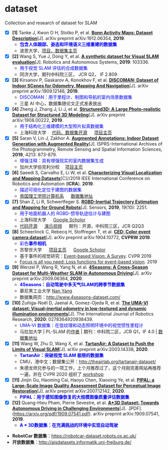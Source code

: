 # dataset
Collection and research of dataset for SLAM

+ [x] **[1]** Tanke J, Kwon O H, Stotko P, et al. [**Bonn Activity Maps: Dataset Description**](https://arxiv.org/pdf/1912.06354.pdf)[J]. arXiv preprint arXiv:1912.06354, **2019**.
    + <font color = blue>**包含人体跟踪、姿态和环境语义三维重建的数据集**</font>
    + 波恩大学，[项目、数据集主页](https://github.com/bonn-activity-maps/bonn_activity_maps)
+ [x] **[2]** Wang S, Yue J, Dong Y, et al. [**A synthetic dataset for Visual SLAM evaluation**](https://www.sciencedirect.com/science/article/pii/S0921889019301009#appSB)[J]. Robotics and Autonomous Systems, **2019**: 103336.
    + <font color = blue>用于视觉 SLAM 评估的合成数据集</font>
    + 同济大学，期刊中科院三区， JCR Q2， IF 2.809
+ [x] **[3]** Kirsanov P, Gaskarov A, Konokhov F, et al. [**DISCOMAN: Dataset of Indoor SCenes for Odometry, Mapping And Navigation**](https://arxiv.org/pdf/1909.12146.pdf)[J]. arXiv preprint arXiv:1909.12146, **2019**.
    + <font color = blue>DISCOMAN：用于里程计、制图和导航的室内场景数据集</font>
    + 三星 AI 中心，数据集随论文正式发表放出
+ [x] **[4]** Zheng J, Zhang J, Li J, et al. [**Structured3D: A Large Photo-realistic Dataset for Structured 3D Modeling**](https://arxiv.org/pdf/1908.00222.pdf)[J]. arXiv preprint arXiv:1908.00222, **2019**.
    + <font color = blue>用于结构化三维建模的大型照片拟真数据集</font>
    + 上海科技大学 &emsp;[代码、数据集开源](https://github.com/bertjiazheng/Structured3D)  &emsp; [项目主页](https://structured3d-dataset.org/)
+ [x] **[5]** Saran V, Lin J, Zakhor A. [**Augmented Annotations: Indoor Dataset Generation with Augmented Reality**](http://www-video.eecs.berkeley.edu/papers/jameslin/augmented_annotation.pdf)[J]. ISPRS-International Archives of the Photogrammetry, Remote Sensing and Spatial Information Sciences, **2019**, 4213: 873-879.
    + <font color = blue>增强注释：具有增强现实的室内数据集生成</font>
    + 加州大学伯克利分校 &emsp;[项目主页](https://www.6d.ai/)
+ [x] **[6]** Saeedi S, Carvalho E, Li W, et al. [**Characterizing Visual Localization and Mapping Datasets**](https://www.sajad-saeedi.ca/uploads/3/8/5/9/38597021/saeedi_icra2019.pdf)[C]//2019 IEEE International Conference on Robotics and Automation (**ICRA**). **2019**.
    + <font color = blue>描述可视化定位于建图的数据集</font>
    + [帝国理工学院计算机系](https://www.imperial.ac.uk/computing/research/visual-computing/) &emsp; [数据集地址](http://wbli.me/lmdata/)
+ [x] **[7]** Shan Z, Li R, Schwertfeger S. [**RGBD-Inertial Trajectory Estimation and Mapping for Ground Robots**](https://www.mdpi.com/1424-8220/19/10/2251)[J]. Sensors, **2019**, 19(10): 2251.
    + <font color = blue>用于地面机器人的 RGBD-惯导轨迹估计与建图</font>
    + 上海科技大学 &emsp; [Google Scholor](https://scholar.google.com/citations?user=Y2olJ9kAAAAJ&hl=zh-CN&oi=sra)
    + [代码开源](https://github.com/STAR-Center/VINS-RGBD) &emsp; [演示视频](https://robotics.shanghaitech.edu.cn/datasets/VINS-RGBD) &emsp; 期刊：开源，中科院三区，JCR Q2Q3
+ [x] **[8]** Scheerlinck C, Rebecq H, Stoffregen T, et al. [**CED: Color event camera dataset**](https://arxiv.org/pdf/1904.10772.pdf)[J]. arXiv preprint arXiv:1904.10772, **CVPRW 2019**.
    + <font color = blue>彩色**事件相机**</font>
    + 苏黎世大学 &emsp; [项目主页](http://rpg.ifi.uzh.ch/CED.html) &emsp; [Google Scholor](https://scholar.google.com/citations?user=zveWLBkAAAAJ&hl=zh-CN&oi=sra)
    + 基于事件的视觉研究：[Event-based Vision: A Survey](https://arxiv.org/pdf/1904.08405.pdf). CVPR 2019
    + [Focus is all you need: Loss functions for event-based vision](https://arxiv.org/pdf/1904.07235.pdf). 2019
+ [x] **[9]** Wenzel P, Wang R, Yang N, et al. [**4Seasons: A Cross-Season Dataset for Multi-Weather SLAM in Autonomous Driving**](https://arxiv.org/abs/2009.06364)[J]. arXiv preprint arXiv:2009.06364, **2020**.
    + <font color = blue>**4Seasons：自动驾驶中多天气SLAM的跨季节数据集**</font>
    + 慕尼黑工业大学 [Nan Yang](https://vision.in.tum.de/members/yangn)
    + 数据集网页：http://www.4seasons-dataset.com/
+ [x] **[10]** Zuñiga-Noël D, Jaenal A, Gomez-Ojeda R, et al. [**The UMA-VI dataset: Visual–inertial odometry in low-textured and dynamic illumination environments**](https://journals.sagepub.com/doi/abs/10.1177/0278364920938439)[J]. The International Journal of Robotics Research, **2020**: 0278364920938439.
    + <font color = blue>UMA-VI 数据集：在低纹理和动态照明环境中的视觉惯性里程计</font>
    + 马拉加大学 | PL-SLAM 的[作者](http://mapir.uma.es/mapirwebsite/index.php/people/270) | 期刊：中科院二区，JCR Q1，IF 4.0 | [数据集地址](http://mapir.isa.uma.es/mapirwebsite/index.php/mapir-downloads/291-uma-visual-inertial-dataset.html)
+ [x] **[11]** Wang W, Zhu D, Wang X, et al. [**TartanAir: A Dataset to Push the Limits of Visual SLAM**](https://arxiv.org/pdf/2003.14338)[J]. arXiv preprint arXiv:2003.14338, **2020**.
    + <font color = blue>**TartanAir：突破视觉 SLAM 极限的数据集**</font>
    + CMU，港中文；数据集公开：http://theairlab.org/tartanair-dataset/
    + 朱德龙师兄参与的一项工作，上个月推荐过了，这个月刚完善网站再推荐一遍，并在 CVPR 2020 组织了 [workshop](https://sites.google.com/view/vislocslamcvpr2020/slam-challenge)
+ [x] **[11]** Jinjin Gu, Haoming Cai, Haoyu Chen, Xiaoxing Ye, et al. [**PIPAL: a Large-Scale Image Quality Assessment Dataset for Perceptual Image Restoration**](https://arxiv.org/pdf/2007.12142.pdf)[J]. arXiv preprint arXiv:2007.12142, **2020**.
    + <font color = blue>**PIPAL：用于感知图像恢复的大规模图像质量评估数据集**</font>
+ [x] **[12]** Quang-Hieu Pham, Pierre Sevestre, et al. [**A*3D Dataset: Towards Autonomous Driving in Challenging Environments**](https://arxiv.org/abs/1909.07541)[J]. .[PDF].(https://arxiv.org/pdf/1909.07541.pdf). arXiv preprint arXiv:1909.07541, **2019**.
    + <font color = blue>**A * 3D数据集：在充满挑战的环境中实现自动驾驶**</font>



+ **RobotCar 数据集**：https://robotcar-dataset.robots.ox.ac.uk/
+ **开放数据集**：http://aisdatasets.informatik.uni-freiburg.de/
